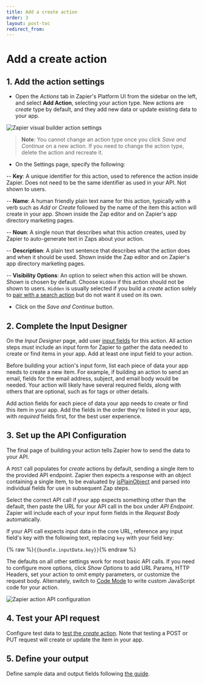 ```yaml
---
title: Add a create action
order: 3
layout: post-toc
redirect_from:
---
```


# Add a create action

## 1. Add the action settings

* Open the _Actions_ tab in Zapier's Platform UI from the sidebar on the left, and select **Add Action**, selecting your action type. New actions are _create_ type by default, and they add new data or update existing data to your app. 

![Zapier visual builder action settings](https://cdn.zappy.app/c845778e65b58839d1fac151d805bb55.png)

> **Note**: You cannot change an action type once you click _Save and Continue_ on a new action. If you need to change the action type, delete the action and recreate it.

* On the Settings page, specify the following:

-- **Key**: A unique identifier for this action, used to reference the action inside Zapier. Does not need to be the same identifier as used in your API. Not shown to users.

-- **Name**: A human friendly plain text name for this action, typically with a verb such as _Add_ or _Create_ followed by the name of the item this action will create in your app. Shown inside the Zap editor and on Zapier's app directory marketing pages.

-- **Noun**: A single noun that describes what this action creates, used by Zapier to auto-generate text in Zaps about your action.

-- **Description**: A plain text sentence that describes what the action does and when it should be used. Shown inside the Zap editor and on Zapier's app directory marketing pages.

-- **Visibility Options**: An option to select when this action will be shown. _Shown_ is chosen by default. Choose `Hidden` if this action should not be shown to users. `Hidden` is usually selected if you build a _create_ action solely to [pair with a search action](https://platform.zapier.com/build/search-create-action) but do not want it used on its own.

* Click on the _Save and Continue_ button. 

## 2. Complete the Input Designer

On the _Input Designer_ page, add user [input fields](https://platform.zapier.com/build/add-fields) for this action. All action steps _must_ include an input form for Zapier to gather the data needed to create or find items in your app. Add at least one input field to your action.

Before building your action's input form, list each piece of data your app needs to create a new item. For example, if building an action to send an email, fields for the email address, subject, and email body would be needed. Your action will likely have several required fields, along with others that are optional, such as for tags or other details.

Add action fields for each piece of data your app needs to create or find this item in your app. Add the fields in the order they're listed in your app, with _required_ fields first, for the best user experience. 

## 3. Set up the API Configuration

The final page of building your action tells Zapier how to send the data to your API.

A `POST` call populates for _create_ actions by default, sending a single item to the provided API endpoint. Zapier then expects a response with an object containing a single item, to be evaluated by [isPlainObject](https://lodash.com/docs#isPlainObject) and parsed into individual fields for use in subsequent Zap steps.

Select the correct API call if your app expects something other than the default, then paste the URL for your API call in the box under _API Endpoint_. Zapier will include each of your input form fields in the _Request Body_ automatically.

If your API call expects input data in the core URL, reference any input field's key with the following text, replacing `key` with your field key:

{% raw %}`{{bundle.inputData.key}}`{% endraw %}

The defaults on all other settings work for most basic API calls. If you need to configure more options, click _Show Options_ to add URL Params, HTTP Headers, set your action to omit empty parameters, or customize the request body. Alternately, switch to [Code Mode](https://platform.zapier.com/build/code-mode) to write custom JavaScript code for your action.

![Zapier action API configuration](https://cdn.zappy.app/1b33f697838f7a4e160d4aa8ef3c6d93.png)

## 4. Test your API request

Configure test data to [test the _create_ action](https://platform.zapier.com/build/test-triggers-actions). Note that testing a POST or PUT request will create or update the item in your app. 

## 5. Define your output

Define sample data and output fields following [the guide](https://platform.zapier.com/build/sample-data).
